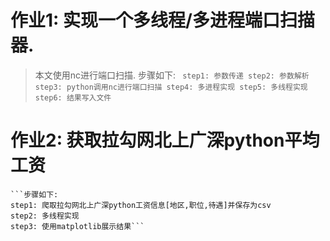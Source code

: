 # 作业1: 实现一个多线程/多进程端口扫描器.
>	本文使用nc进行端口扫描.
	步骤如下:
	``` step1: 参数传递
	step2: 参数解析
	step3: python调用nc进行端口扫描
	step4: 多进程实现
	step5: 多线程实现
	step6: 结果写入文件```

# 作业2: 获取拉勾网北上广深python平均工资
	```步骤如下:
	step1: 爬取拉勾网北上广深python工资信息[地区,职位,待遇]并保存为csv
	step2: 多线程实现
	step3: 使用matplotlib展示结果```

